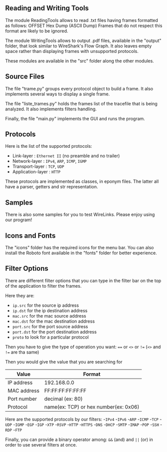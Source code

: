 Reading and Writing Tools
---

The module ReadingTools allows to read .txt files having frames formatted as follows:
	OFFSET   Hex Dump   (ASCII Dump)
Frames that do not respect this format are likely to be ignored.

The module WritingTools allows to output .pdf files, available in the "output" folder, that look similar to WireShark's Flow Graph. It also leaves empty space rather than displaying frames with unsupported protocols.

These modules are available in the "src" folder along the other modules.


Source Files
---

The file "trame.py" groups every protocol object to build a frame. It also implements several ways to display a single frame.

The file "liste_trames.py" holds the frames list of the tracefile that is being analyzed. It also implements filters handling.

Finally, the file "main.py" implements the GUI and runs the program.


Protocols
---

Here is the list of the supported protocols:
- Link-layer : `Ethernet II` (no preamble and no trailer)
- Network-layer : `IPv4`, `ARP`, `ICMP`, `IGMP`
- Transport-layer : `TCP`, `UDP`
- Application-layer : `HTTP`

These protocols are implemented as classes, in eponym files. The latter all have a parser, getters and str representation.


Samples
---

There is also some samples for you to test WireLinks. Please enjoy using our program!


Icons and Fonts
---

The "icons" folder has the required icons for the menu bar. You can also install the Roboto font available in the "fonts" folder for better experience.


Filter Options
---

There are different filter options that you can type in the filter bar on the top of the application to filter the frames.

Here they are:
- `ip.src` for the source ip address
- `ip.dst` for the ip destination address
- `mac.src` for the mac source address
- `mac.dst` for the mac destination address
- `port.src` for the port source address
- `port.dst` for the port destination address
- `proto` to look for a particular protocol

Then you have to give the type of operation you want: `==` or `<>` or `!=` (`<>` and `!=` are tha same)

Then you would give the value that you are searching for

| Value        | Format					|
| ------------ | -------------------------------------- |
| IP address   | 192.168.0.0				|
| MAC address  | FF:FF:FF:FF:FF:FF			|
| Port number  | decimal (ex: 80)			|
| Protocol     | name(ex: TCP) or hex number(ex: 0x06)	|

Here are the supported protocols by our filters:
-`IPv4`
-`IPv6`
-`ARP`
-`ICMP`
-`TCP`
-`UDP`
-`IGMP`
-`EGP`
-`IGP`
-`XTP`
-`RSVP`
-`HTTP`
-`HTTPS`
-`DNS`
-`DHCP`
-`SMTP`
-`IMAP`
-`POP`
-`SSH`
-`RDP`
-`FTP`

Finally, you can provide a binary operator among: `&&` (and) and `||` (or) in order to use several filters at once.

